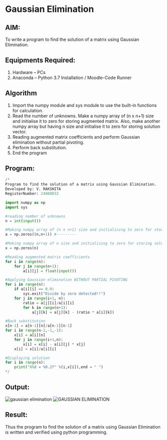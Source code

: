 # Gaussian Elimination

## AIM:
To write a program to find the solution of a matrix using Gaussian Elimination.

## Equipments Required:
1. Hardware – PCs
2. Anaconda – Python 3.7 Installation / Moodle-Code Runner

## Algorithm
1. Import the numpy module and sys module to use the built-in functions for calculation. 
2. Read the number of unknowns. Make a numpy array of (n x n+1) size and initialise it to zero for storing augmented matrix. Also, make another numpy array but having n size and initialise it to zero for storing solution vector.
3. Reading augmented matrix coefficients and perform Gaussian elimination without partial pivoting.
4. Perform back substitution.
5. End the program

## Program:
```python
/*
Program to find the solution of a matrix using Gaussian Elimination.
Developed by: V. RAKSHITA
RegisterNumber: 24900032

import numpy as np
import sys

#reading number of unknowns
n = int(input())

#Making numpy array of (n x n+1) size and initialising to zero for storing augmented matrix
a = np.zeros((n,n+1)) #---------

#Making numpy array of n size and initialising to zero for storing solution vector
x = np.zeros(n)

#Reading augmented matrix coefficients
for i in range(n):
    for j in range(n+1):
        a[i][j] = float(input())

#Applying Gaussian elimination WITHOUT PARTIAL PIVOTING
for i in range(n):
    if a[i][i] == 0.0:
        sys.exit("Divide by zero detected!!")
    for j in range(i+1, n):
        ratio = a[j][i]/a[i][i]
        for k in range(n+1):
            a[j][k] = a[j][k] - (ratio * a[i][k])

#Back substitution
x[n-1] = a[n-1][n]/a[n-1][n-1]
for i in range(n-2,-1,-1):
    x[i] = a[i][n]
    for j in range(i+1,n):
        x[i] = x[i] - a[i][j] * x[j]
    x[i] = x[i]/a[i][i]

#Displaying solution
for i in range(n):
    print("X%d = %0.2f" %(i,x[i]),end = " ")
*/
```

## Output:
![gaussian elimination]()
![GAUSSIAN ELIMINATION](https://github.com/user-attachments/assets/813afc0b-a6d3-4384-84b4-38a97f956550)


## Result:
Thus the program to find the solution of a matrix using Gaussian Elimination is written and verified using python programming.

